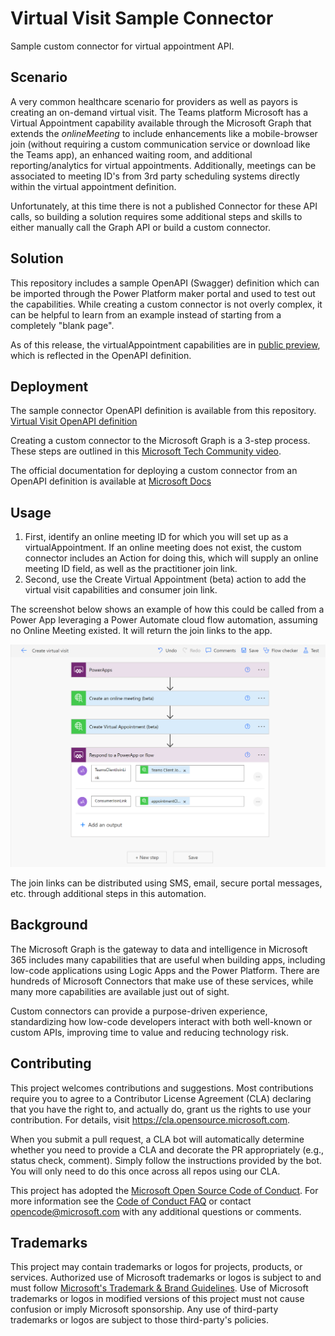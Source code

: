 # Virtual Visit Sample Connector

Sample custom connector for virtual appointment API.

## Scenario

A very common healthcare scenario for providers as well as payors is creating an on-demand virtual visit. The Teams platform Microsoft has a Virtual Appointment capability available through the Microsoft Graph that extends the *onlineMeeting* to include enhancements like a mobile-browser join (without requiring a custom communication service or download like the Teams app), an enhanced waiting room, and additional reporting/analytics for virtual appointments. Additionally, meetings can be associated to meeting ID's from 3rd party scheduling systems directly within the virtual appointment definition.

Unfortunately, at this time there is not a published Connector for these API calls, so building a solution requires some additional steps and skills to either manually call the Graph API or build a custom connector.

## Solution

This repository includes a sample OpenAPI (Swagger) definition which can be imported through the Power Platform maker portal and used to test out the capabilities. While creating a custom connector is not overly complex, it can be helpful to learn from an example instead of starting from a completely "blank page".

As of this release, the virtualAppointment capabilities are in [public preview](https://docs.microsoft.com/en-us/graph/versioning-and-support#beta-version), which is reflected in the OpenAPI definition.

## Deployment

The sample connector OpenAPI definition is available from this repository. [Virtual Visit OpenAPI definition](./Virtual-Visit.swagger.json)

Creating a custom connector to the Microsoft Graph is a 3-step process. These steps are outlined in this [Microsoft Tech Community video](https://techcommunity.microsoft.com/t5/healthcare-and-life-sciences/create-a-custom-powerapp-connector-to-graph-api/ba-p/3494104).

The official documentation for deploying a custom connector from an OpenAPI definition is available at [Microsoft Docs](https://docs.microsoft.com/en-us/connectors/custom-connectors/define-openapi-definition#import-the-openapi-definition-for-power-automate-and-power-apps)

## Usage

1. First, identify an online meeting ID for which you will set up as a virtualAppointment. If an online meeting does not exist, the custom connector includes an Action for doing this, which will supply an online meeting ID field, as well as the practitioner join link.
2. Second, use the Create Virtual Appointment (beta) action to add the virtual visit capabilities and consumer join link.

The screenshot below shows an example of how this could be called from a Power App leveraging a Power Automate cloud flow automation, assuming no Online Meeting existed. It will return the join links to the app.

![Cloud flow to create a virtual appointment](images/VirtualVisitAutomationSteps.png)

The join links can be distributed using SMS, email, secure portal messages, etc. through additional steps in this automation.

## Background

The Microsoft Graph is the gateway to data and intelligence in Microsoft 365 includes many capabilities that are useful when building apps, including low-code applications using Logic Apps and the Power Platform. There are hundreds of Microsoft Connectors that make use of these services, while many more capabilities are available just out of sight.

Custom connectors can provide a purpose-driven experience, standardizing how low-code developers interact with both well-known or custom APIs, improving time to value and reducing technology risk.

## Contributing

This project welcomes contributions and suggestions.  Most contributions require you to agree to a
Contributor License Agreement (CLA) declaring that you have the right to, and actually do, grant us
the rights to use your contribution. For details, visit https://cla.opensource.microsoft.com.

When you submit a pull request, a CLA bot will automatically determine whether you need to provide
a CLA and decorate the PR appropriately (e.g., status check, comment). Simply follow the instructions
provided by the bot. You will only need to do this once across all repos using our CLA.

This project has adopted the [Microsoft Open Source Code of Conduct](https://opensource.microsoft.com/codeofconduct/).
For more information see the [Code of Conduct FAQ](https://opensource.microsoft.com/codeofconduct/faq/) or
contact [opencode@microsoft.com](mailto:opencode@microsoft.com) with any additional questions or comments.

## Trademarks

This project may contain trademarks or logos for projects, products, or services. Authorized use of Microsoft 
trademarks or logos is subject to and must follow 
[Microsoft's Trademark & Brand Guidelines](https://www.microsoft.com/en-us/legal/intellectualproperty/trademarks/usage/general).
Use of Microsoft trademarks or logos in modified versions of this project must not cause confusion or imply Microsoft sponsorship.
Any use of third-party trademarks or logos are subject to those third-party's policies.

